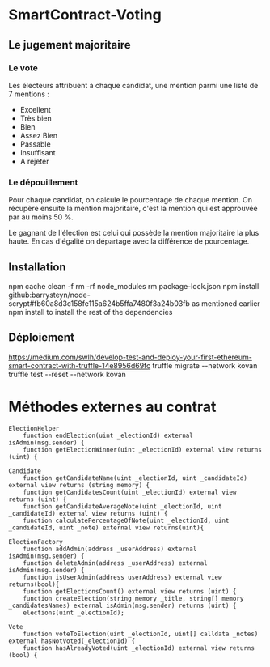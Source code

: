 # SmartContract-Voting

## Le jugement majoritaire

### Le vote

Les électeurs attribuent à chaque candidat, une mention parmi une liste de 7 mentions :

- Excellent
- Très bien
- Bien
- Assez Bien
- Passable
- Insuffisant
- A rejeter

### Le dépouillement

Pour chaque candidat, on calcule le pourcentage de chaque mention. On récupère ensuite la mention majoritaire, c'est la mention qui est approuvée par au moins 50 %.

Le gagnant de l'élection est celui qui possède la mention majoritaire la plus haute.
En cas d'égalité on départage avec la différence de pourcentage.

## Installation

npm cache clean -f
rm -rf node_modules
rm package-lock.json
npm install github:barrysteyn/node-scrypt#fb60a8d3c158fe115a624b5ffa7480f3a24b03fb as mentioned earlier
npm install to install the rest of the dependencies



## Déploiement

https://medium.com/swlh/develop-test-and-deploy-your-first-ethereum-smart-contract-with-truffle-14e8956d69fc
truffle migrate --network kovan
truffle test --reset --network kovan

# Méthodes externes au contrat

```
ElectionHelper
    function endElection(uint _electionId) external isAdmin(msg.sender) {
    function getElectionWinner(uint _electionId) external view returns (uint) {
```

```
Candidate
    function getCandidateName(uint _electionId, uint _candidateId) external view returns (string memory) {
    function getCandidatesCount(uint _electionId) external view returns (uint) {
    function getCandidateAverageNote(uint _electionId, uint _candidateId) external view returns (uint) {
    function calculatePercentageOfNote(uint _electionId, uint _candidateId, uint _note) external view returns(uint){
```

```
ElectionFactory
    function addAdmin(address _userAddress) external isAdmin(msg.sender) {
    function deleteAdmin(address _userAddress) external isAdmin(msg.sender) {
    function isUserAdmin(address userAddress) external view returns(bool){
    function getElectionsCount() external view returns (uint) {
    function createElection(string memory _title, string[] memory _candidatesNames) external isAdmin(msg.sender) returns (uint) {
    elections(uint _electionId);
```

```
Vote
    function voteToElection(uint _electionId, uint[] calldata _notes) external hasNotVoted(_electionId) {
    function hasAlreadyVoted(uint _electionId) external view returns (bool) {
```